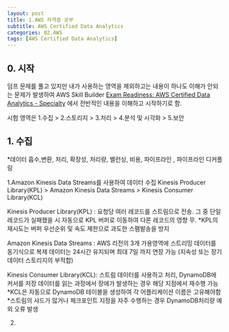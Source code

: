 ```yaml
---
layout: post
title: 1.AWS 자격증 공부 
subtitle: AWS Certified Data Analytics
categories: 02.AWS
tags: [AWS Certified Data Analytics]
---
```


## 0. 시작

덤프 문제를 풀고 있지만 내가 사용하는 영역을 제외하고는  내용이 하나도 이해가 안되는 문제가 발생하여
AWS Skill Builder [Exam Readiness: AWS Certified Data Analytics - Specialty][1] 
에서 전반적인 내용을 이해하고 시작하기로 함.

시험 영역은 1.수집 > 2.스토리지 > 3.처리 > 4.분석 및 시각화 > 5.보안 


## 1. 수집 
 *데이터 흡수,변환, 처리, 확장성, 처리량, 밸런싱, 비용, 파이프라인 , 파이프라인 디커플링 

 1.Amazon Kinesis Data Streams를 사용하여 데이터 수집
   Kinesis Producer Library(KPL) > Amazon Kinesis Data Streams > Kinesis Consumer Library(KCL)
    
   Kinesis Producer Library(KPL) : 요청당 여러 레코드를 스트림으로 전송. 
                                   그 중 단일 레코드가 실패했을 시 자동으로 KPL 버퍼로 이동하여 다른 레코드의 영향 무.
                                    *KPL의 재시도는 버퍼 우선순위 및 속도 제한으로 과도한 스팸발송을 방지   
    
   Amazon Kinesis Data Streams : AWS 리전의 3개 가용영역에 스트리밍 데이터를 동기식으로 복제 
                                 데이터는 24시간 유지되며 최대 7일 까지 연장 가능
                                 (지속성 또는 장기 데이터 스토리지의 부적합) 
                                  
   Kinesis Consumer Library(KCL): 스트림 데이터를 사용하고 처리, DynamoDB에 커서를 저장
                                  데이터를 읽는 과정에서 장애가 발생하는 경우 해당 지점에서 재수행 가능 
                                  *KCL은 자동으로 DynamoDB 테이블을 생성하여 각 어플리케이션 이름은 고유해야함
                                  *스트림의 샤드가 많거나 체크포인트 지정을 자주 수행하는 경우 DynamoDB처리량 예외 오류 발생
                                  
 
 2.
 
 



  [1]: https://explore.skillbuilder.aws/learn/course/internal/view/elearning/12287/exam-readiness-aws-certified-data-analytics-specialty-korean
 
